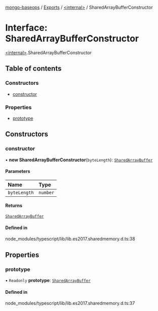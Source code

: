 [mongo-baseops](../README.md) / [Exports](../modules.md) / [\<internal\>](../modules/internal_.md) / SharedArrayBufferConstructor

# Interface: SharedArrayBufferConstructor

[\<internal\>](../modules/internal_.md).SharedArrayBufferConstructor

## Table of contents

### Constructors

- [constructor](internal_.SharedArrayBufferConstructor.md#constructor)

### Properties

- [prototype](internal_.SharedArrayBufferConstructor.md#prototype)

## Constructors

### constructor

• **new SharedArrayBufferConstructor**(`byteLength`): [`SharedArrayBuffer`](internal_.SharedArrayBuffer.md)

#### Parameters

| Name | Type |
| :------ | :------ |
| `byteLength` | `number` |

#### Returns

[`SharedArrayBuffer`](internal_.SharedArrayBuffer.md)

#### Defined in

node_modules/typescript/lib/lib.es2017.sharedmemory.d.ts:38

## Properties

### prototype

• `Readonly` **prototype**: [`SharedArrayBuffer`](internal_.SharedArrayBuffer.md)

#### Defined in

node_modules/typescript/lib/lib.es2017.sharedmemory.d.ts:37
